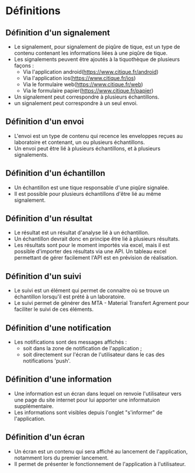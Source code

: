 # Définitions

## Définition d'un signalement
* Le signalement, pour signalement de piqûre de tique, est un type de contenu contenant les informations liées à une piqûre de tique.
* Les signalements peuvent être ajoutés à la tiquothèque de plusieurs façons :
  * Via l'application android(https://www.citique.fr/android)
  * Via l'application ios(https://www.citique.fr/ios)
  * Via le formulaire web(https://www.citique.fr/web)
  * Via le formulaire papier(https://www.citique.fr/papier)
* Un signalement peut correspondre à plusieurs échantillons.
* un signalement peut correspondre à un seul envoi.

## Définition d'un envoi
* L'envoi est un type de contenu qui recence les enveloppes reçues au laboratoire et contenant, un ou plusieurs échantillons.
* Un envoi peut être lié à plusieurs échantillons, et à plusieurs signalements.

## Définition d'un échantillon
* Un échantillon est une tique responsable d'une piqûre signalée.
* Il est possible pour plusieurs échantillons d'être lié au même signalement.

## Définition d'un résultat
* Le résultat est un résultat d'analyse lié à un échantillon.
* Un échantillon devrait donc en principe être lié à plusieurs résultats.
* Les résultats sont pour le moment importés via excel, mais il est possible d'importer des résultats via une API. Un tableau excel permettant de gérer facilement l'API est en prévision de réalisation.

## Définition d'un suivi
* Le suivi est un élément qui permet de connaitre où se trouve un échantillon lorsqu'il est prété à un laboratoire.
* Le suivi permet de générer des MTA - Material Transfert Agrement pour faciliter le suivi de ces éléments. 

## Définition d'une notification
* Les notifications sont des messages affichés :
  * soit dans la zone de notification de l'application ;
  * soit directement sur l'écran de l'utilisateur dans le cas des notifications 'push'.

## Définition d'une information
* Une information est un écran dans lequel on renvoie l'utilisateur vers une page du site internet pour lui apporter une informatuion supplémentaire.
* Les informations sont visibles depuis l'onglet "s'informer" de l'application.

## Définition d'un écran
* Un écran est un contenu qui sera affiché au lancement de l'application, notamment lors du premier lancement.
* Il permet de présenter le fonctionnement de l'application à l'utilisateur.
